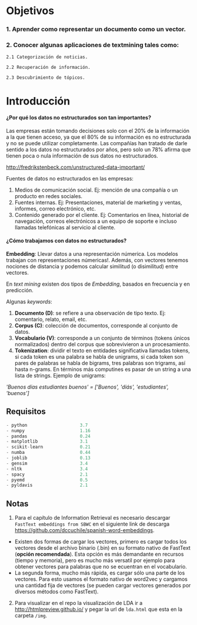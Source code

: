 # Objetivos

### 1. Aprender como representar un documento como un vector.


### 2. Conocer algunas aplicaciones de textmining tales como:

    2.1 Categorización de noticias.

    2.2 Recuperación de información.

    2.3 Descubrimiento de tópicos.


# Introducción

#### ¿Por qué los datos no estructurados son tan importantes?

Las empresas están tomando decisiones solo con el 20% de la información a la que tienen acceso, ya que el 80% de su información es no estructurada y no se puede utilizar completamente. Las compañías han tratado de darle sentido a los datos no estructurados por años, pero solo un 78% afirma que tienen poca o nula información de sus datos no estructurados.

http://fredrikstenbeck.com/unstructured-data-important/

Fuentes de datos no estructurados en las empresas:
1. Medios de comunicación social. Ej: mención de una compañía o un producto en redes sociales.
2. Fuentes internas. Ej: Presentaciones, material de marketing y ventas, informes, correo electrónico, etc.
3. Contenido generado por el cliente. Ej: Comentarios en línea, historial de navegación, correos electrónicos a un equipo de soporte e incluso llamadas telefónicas al servicio al cliente.

#### ¿Cómo trabajamos con datos no estructurados?

**Embedding**: Llevar datos a una representación númerica. Los modelos trabajan con representaciones númericas!.
Además, con vectores tenemos nociones de distancia y podemos calcular similitud (o disimilitud) entre vectores.

En *text mining* existen dos tipos de *Embedding*, basados en frecuencia y en predicción.

Algunas *keywords*:

1. **Documento (D)**: se refiere a una observación de tipo texto. Ej: comentario, relato, email, etc.
2. **Corpus (C)**: colección de documentos, corresponde al conjunto de datos.
3. **Vocabulario (V)**: corresponde a un conjunto de términos (tokens únicos normalizados) dentro del corpus que sobrevivieron a un procesamiento.
4. **Tokenization**: dividir el texto en entidades significativa llamadas tokens, si cada token es una palabra se habla de unigrams, si cada token son pares de palabras se habla de bigrams, tres palabras son trigrams, así hasta n-grams. En términos más computines es pasar de un string a una lista de strings.
Ejemplo de unigrams:

*'Buenos días estudiantes buenos' = ['Buenos', 'diás', 'estudiantes', 'buenos']*


## Requisitos

```python
- python                    3.7
- numpy                     1.16
- pandas                    0.24
- matplotlib                3.1
- scikit-learn              0.21
- numba                     0.44
- joblib                    0.13
- gensim                    3.4
- nltk                      3.4
- spacy                     2.1
- pyemd                     0.5
- pyldavis                  2.1
```

## Notas

1. Para el capítulo de Information Retrieval es necesario descargar ``FastText embeddings from SBWC`` en el siguiente link de descarga https://github.com/dccuchile/spanish-word-embeddings.
  - Existen dos formas de cargar los vectores, primero es cargar todos los vectores desde el archivo binario (.bin) en su formato nativo de FastText (**opción recomendada**). Esta opción es más demandante en recursos (tiempo y memoria), pero es mucho más versatil por ejemplo para obtener vectores para palabras que no se ecuentran en el vocabulario.
  - La segunda forma, mucho más rápida, es cargar sólo una parte de los vectores. Para esto usamos el formato nativo de word2vec y cargamos una cantidad fija de vectores (se pueden cargar vectores generados por diversos métodos como FastText).

2. Para visualizar en el repo la visualización de LDA ir a http://htmlpreview.github.io/ y pegar la url de ``lda.html`` que esta en la carpeta ``/img``.
